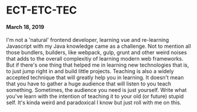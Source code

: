 # ECT-ETC-TEC
#### March 18, 2019

I'm not a 'natural' frontend developer, learning vue and re-learning Javascript with my Java knowledge came as a challenge. Not to mention all those bundlers, builders, like webpack, gulp, grunt and other weird noises that adds to the overall complexitiy of learning modern web frameworks. But if there's one thing that helped me in learning new technologies that is, to just jump right in and build little projects. Teaching is also a widely accepted technique that will greatly help you in learning. It doesn't mean that you have to gather a huge audience that will listen to you teach something. Sometimes, the audience you need is just yourself. Write what you've learn with the intention of teaching it to your old (or future) stupid self. It's kinda weird and paradoxical I know but just roll with me on this.